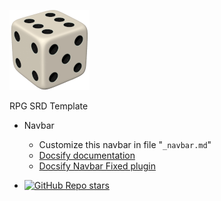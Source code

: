 <!-- Logo -->
[![](./_media/favicon.png)](/)

<!-- Title -->
RPG SRD Template

* Navbar
  * Customize this navbar in file "`_navbar.md`"
  * [Docsify documentation](https://docsify.js.org)
  * [Docsify Navbar Fixed plugin](https://github.com/LIGMATV/docsify-navbar-fixed)

* [![GitHub Repo stars](https://img.shields.io/github/stars/nerun/RPG_SRD_Template ':class=badge')](https://github.com/nerun/RPG_SRD_Template/)

<!-- You can safely delete this file if you don't want a navigation bar. -->